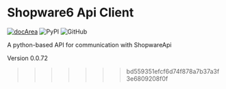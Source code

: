 # Shopware6 Api Client

[![docArea](https://img.shields.io/badge/docArea-0.0.72-%2340cbb1)](https://www.docarea.io/sachsmedia/shopware6-api/)
![PyPI](https://img.shields.io/pypi/v/shopwareapi)
![GitHub](https://img.shields.io/github/license/sachs-media/shopwareapi)

A python-based API for communication with ShopwareApi

Version 0.0.72
>>>>>>> bd559351efcf6d74f878a7b37a3f3e6809208f0f
